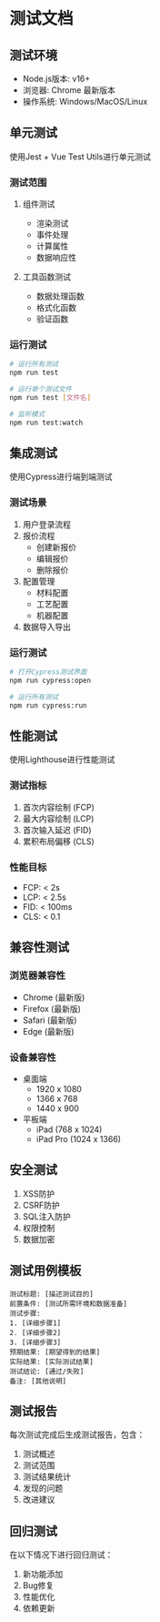 # 测试文档

## 测试环境
- Node.js版本: v16+
- 浏览器: Chrome 最新版本
- 操作系统: Windows/MacOS/Linux

## 单元测试
使用Jest + Vue Test Utils进行单元测试

### 测试范围
1. 组件测试
   - 渲染测试
   - 事件处理
   - 计算属性
   - 数据响应性

2. 工具函数测试
   - 数据处理函数
   - 格式化函数
   - 验证函数

### 运行测试
```bash
# 运行所有测试
npm run test

# 运行单个测试文件
npm run test [文件名]

# 监听模式
npm run test:watch
```

## 集成测试
使用Cypress进行端到端测试

### 测试场景
1. 用户登录流程
2. 报价流程
   - 创建新报价
   - 编辑报价
   - 删除报价
3. 配置管理
   - 材料配置
   - 工艺配置
   - 机器配置
4. 数据导入导出

### 运行测试
```bash
# 打开Cypress测试界面
npm run cypress:open

# 运行所有测试
npm run cypress:run
```

## 性能测试
使用Lighthouse进行性能测试

### 测试指标
1. 首次内容绘制 (FCP)
2. 最大内容绘制 (LCP)
3. 首次输入延迟 (FID)
4. 累积布局偏移 (CLS)

### 性能目标
- FCP: < 2s
- LCP: < 2.5s
- FID: < 100ms
- CLS: < 0.1

## 兼容性测试
### 浏览器兼容性
- Chrome (最新版)
- Firefox (最新版)
- Safari (最新版)
- Edge (最新版)

### 设备兼容性
- 桌面端
  - 1920 x 1080
  - 1366 x 768
  - 1440 x 900
- 平板端
  - iPad (768 x 1024)
  - iPad Pro (1024 x 1366)

## 安全测试
1. XSS防护
2. CSRF防护
3. SQL注入防护
4. 权限控制
5. 数据加密

## 测试用例模板
```
测试标题: [描述测试目的]
前置条件: [测试所需环境和数据准备]
测试步骤:
1. [详细步骤1]
2. [详细步骤2]
3. [详细步骤3]
预期结果: [期望得到的结果]
实际结果: [实际测试结果]
测试结论: [通过/失败]
备注: [其他说明]
```

## 测试报告
每次测试完成后生成测试报告，包含：
1. 测试概述
2. 测试范围
3. 测试结果统计
4. 发现的问题
5. 改进建议

## 回归测试
在以下情况下进行回归测试：
1. 新功能添加
2. Bug修复
3. 性能优化
4. 依赖更新 